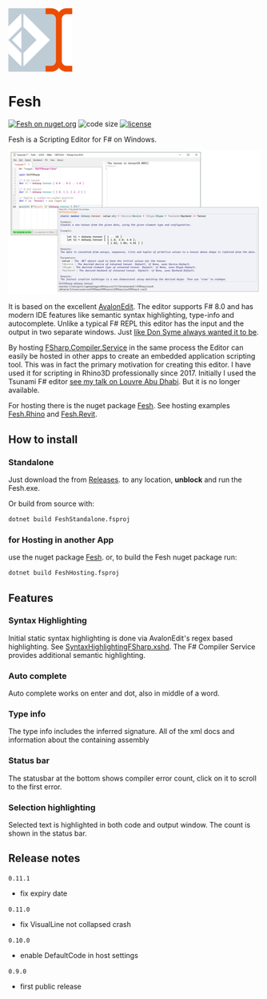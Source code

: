 ![Logo](https://raw.githubusercontent.com/goswinr/Fesh/main/Media/logo128.png)
# Fesh
[![Fesh on nuget.org](https://img.shields.io/nuget/v/Fesh.svg)](https://nuget.org/packages/Fesh)
![code size](https://img.shields.io/github/languages/code-size/goswinr/Fesh.svg)
[![license](https://img.shields.io/github/license/goswinr/Fesh)](LICENSE.md)



Fesh is a Scripting Editor for F# on Windows.

![Screenshot](https://raw.githubusercontent.com/goswinr/Fesh/main/Media/screenshot1.png)

It is based on the excellent [AvalonEdit](https://github.com/goswinr/AvalonEditB).
The editor supports F# 8.0 and has modern IDE features like semantic syntax highlighting, type-info and autocomplete.
Unlike a typical F# REPL this editor has the input and the output in two separate windows.
Just [like Don Syme always wanted it to be](https://github.com/dotnet/fsharp/issues/2161#issuecomment-270465310).  

By hosting [FSharp.Compiler.Service](https://www.nuget.org/packages/FSharp.Compiler.Service/43.8.400) in the same process the Editor can easily be hosted in other apps to create an embedded application scripting tool.
This was in fact the primary motivation for creating this editor.
I have used it for scripting in Rhino3D professionally since 2017. Initially I used the Tsunami F# editor [see my talk on Louvre Abu Dhabi](https://www.youtube.com/watch?v=ZY-bvZZZZnE). But it is no longer available.

For hosting there is the nuget package [Fesh](https://www.nuget.org/packages/Fesh/). See hosting examples
[Fesh.Rhino](https://github.com/goswinr/Fesh.Rhino) and [Fesh.Revit](https://github.com/goswinr/Fesh.Revit).


## How to install

### Standalone
Just download the from [Releases](https://github.com/goswinr/Fesh/releases).
to any location, **unblock** and run the Fesh.exe.

Or build from source with:

```bash
dotnet build FeshStandalone.fsproj
```

### for Hosting in another App
use the nuget package [Fesh](https://www.nuget.org/packages/Fesh/).
or, to build the Fesh nuget package run:
```bash
dotnet build FeshHosting.fsproj
```

## Features

### Syntax Highlighting
Initial static syntax highlighting is done via AvalonEdit's regex based highlighting.
See [SyntaxHighlightingFSharp.xshd](https://github.com/goswinr/Fesh/blob/main/Src/SyntaxHighlightingFSharp.xshd).
The F# Compiler Service provides additional semantic highlighting.

### Auto complete
Auto complete works on enter and dot, also in middle of a word.

### Type info
The type info includes the inferred signature.
All of the xml docs and information about the containing assembly

### Status bar
The statusbar at the bottom shows compiler error count, click on it to scroll to the first error.

### Selection highlighting
Selected text is highlighted in both code and output window. The count is shown in the status bar.


## Release notes
`0.11.1`
- fix expiry date

`0.11.0`
- fix VisualLine not collapsed crash

`0.10.0`
- enable DefaultCode in host settings

`0.9.0`
- first public release




